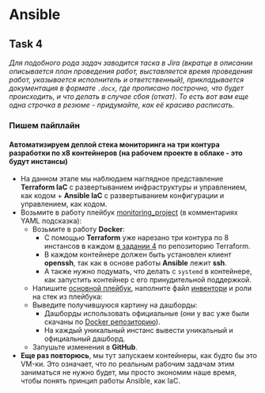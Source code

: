 # Ansible

## Task 4

_Для подобного рода задач заводится таска в Jira (вкратце в описании описывается план проведения работ, выставляется время проведения работ, указывается исполнитель и ответственный), прикладывается документация в формате `.docx`, где прописано построчно, что будет происходить, и что делать в случае сбоя (откат). То есть вот вам еще одна строчка в резюме - придумайте, как её красиво расписать._

### Пишем пайплайн

#### Автоматизируем деплой стека мониторинга на три контура разработки по x8 контейнеров (на рабочем проекте в облаке - это будут инстансы)

- На данном этапе мы наблюдаем наглядное представление **Terraform IaC** с развертыванием инфраструктуры и управлением, как кодом + **Ansible IaC** с развертыванием конфигурации и управлением, как кодом.
- Возьмите в работу плейбук [monitoring_project](https://github.com/lamjob1993/ansible-monitoring/blob/main/ansible/tasks/monitoring_project/playbook.yml) (в комментариях YAML подсказка):
  - Возьмите в работу **Docker**:
    - С помощью **Terraform** уже нарезано три контура по 8 инстансов в каждом [в задании 4](https://github.com/lamjob1993/terraform-monitoring/blob/main/terraform/tasks/task_4.md) по репозиторию Terraform.
    - В каждом контейнере должен быть установлен клиент **openssh**, так как в основе работы **Ansible** лежит **ssh**.
    - А также нужно подумать, что делать с `systemd` в контейнере, как запустить контейнер с его принудительной поддержкой.
  - Напишите [основной плейбук](https://github.com/lamjob1993/ansible-monitoring/blob/main/ansible/tasks/monitoring_project/playbook.yml), наполните файл [инвентори](https://github.com/lamjob1993/ansible-monitoring/blob/main/ansible/tasks/monitoring_project/inventory.ini) и роли на стек из плейбука:
  - Выведите получившуюся картину на дашборды:
    - Дашборды использовать официальные (они у вас уже были скачаны по [Docker репозиторию](https://github.com/lamjob1993/docker-monitoring/blob/main/docker/task_4.md)).
    - На каждый уникальный инстанс вывести уникальный и официальный дашборд.
  - Запушьте изменения в **GitHub**.
- **Еще раз повторюсь**, мы тут запускаем контейнеры, как будто бы это VM-ки. Это означает, что по реальным рабочим задачам этим заниматься не нужно будет, мы просто экономим наше время, чтобы понять принцип работы Ansible, как IaC.
